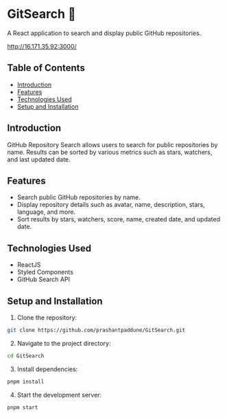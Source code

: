 # GitSearch 🔎

A React application to search and display public GitHub repositories.

http://16.171.35.92:3000/

## Table of Contents



- [Introduction](#introduction)
- [Features](#features)
- [Technologies Used](#technologies-used)
- [Setup and Installation](#setup-and-installation)

## Introduction

GitHub Repository Search allows users to search for public repositories by name. Results can be sorted by various metrics such as stars, watchers, and last updated date.

## Features

- Search public GitHub repositories by name.
- Display repository details such as avatar, name, description, stars, language, and more.
- Sort results by stars, watchers, score, name, created date, and updated date.

## Technologies Used

- ReactJS
- Styled Components
- GitHub Search API

## Setup and Installation

1. Clone the repository:
    
```sh
git clone https://github.com/prashantpaddune/GitSearch.git
```

2. Navigate to the project directory:
```sh   
cd GitSearch
```

3. Install dependencies:
```sh 
pnpm install
```

4. Start the development server:
```sh 
pnpm start
```
